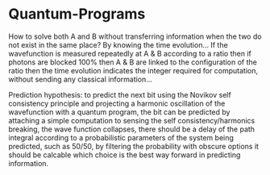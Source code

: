 # Quantum-Programs

How to solve both A and B without transferring information when the two do not exist in the same place? By knowing the time evolution... If the wavefunction is measured repeatedly at A & B according to a ratio then if photons are blocked 100% then A & B are linked to the configuration of the ratio then the time evolution indicates the integer required for computation, without sending any classical information...

Prediction hypothesis:
to predict the next bit using the Novikov self consistency principle and projecting a harmonic oscillation of the wavefunction with a quantum program, the bit can be predicted by attaching a simple computation to sensing the self consistency/harmonics breaking, the wave function collapses, there should be a delay of the path integral according to a probabilistic parameters of the system being predicted, such as 50/50, by filtering the probability with obscure options it should be calcable which choice is the best way forward in predicting information.

